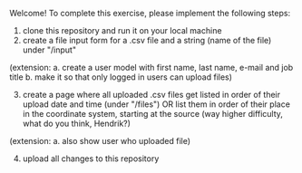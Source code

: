 Welcome!
To complete this exercise, please implement the following steps:

1. clone this repository and run it on your local machine
2. create a file input form for a .csv file and a string (name of the file) under "/input"

(extension:
a. create a user model with first name, last name, e-mail and job title
b. make it so that only logged in users can upload files)

3. create a page where all uploaded .csv files get listed in order of their upload date and time (under "/files")
OR list them in order of their place in the coordinate system, starting at the source (way higher difficulty, what do you think, Hendrik?)

(extension: 
a. also show user who uploaded file)

4. upload all changes to this repository
